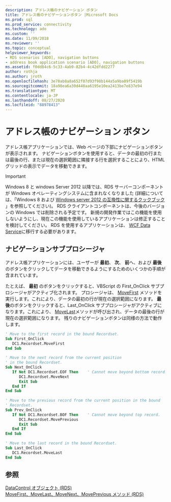 ```yaml
---
description: アドレス帳のナビゲーション ボタン
title: アドレス帳のナビゲーションボタン |Microsoft Docs
ms.prod: sql
ms.prod_service: connectivity
ms.technology: ado
ms.custom: ''
ms.date: 11/09/2018
ms.reviewer: ''
ms.topic: conceptual
helpviewer_keywords:
- RDS scenarios [ADO], navigation buttons
- address book application scenario [ADO], navigation buttons
ms.assetid: f0dd84c6-5c33-4ab9-82b4-4c42dfdd2277
author: rothja
ms.author: jroth
ms.openlocfilehash: 3e78ab8a8a652f07d93f98b144a5a9ba09f5419b
ms.sourcegitcommit: 18a98ea6a30d448aa6195e10ea2413be7e837e94
ms.translationtype: MT
ms.contentlocale: ja-JP
ms.lasthandoff: 08/27/2020
ms.locfileid: "88978413"
---
```

# <a name="address-book-navigation-buttons"></a>アドレス帳のナビゲーション ボタン
アドレス帳アプリケーションでは、Web ページの下部にナビゲーションボタンが表示されます。 ナビゲーションボタンを使用すると、データの最初の行または最後の行、または現在の選択範囲に隣接する行を選択することにより、HTML グリッドの表示でデータを移動できます。  
  
> [!IMPORTANT]
>  Windows 8 と windows Server 2012 以降では、RDS サーバーコンポーネントが Windows オペレーティングシステムに含まれなくなりました (詳細については、「Windows 8 および [Windows server 2012 の互換性に関するクックブック](https://www.microsoft.com/download/details.aspx?id=27416) 」を参照してください)。 RDS クライアントコンポーネントは、今後のバージョンの Windows では削除される予定です。 新規の開発作業ではこの機能を使用しないようにし、現在この機能を使用しているアプリケーションは修正することを検討してください。 RDS を使用するアプリケーションは、 [WCF Data Service](https://go.microsoft.com/fwlink/?LinkId=199565)に移行する必要があります。  
  
## <a name="navigation-sub-procedures"></a>ナビゲーションサブプロシージャ  
 アドレス帳アプリケーションには、ユーザーが **最初**、 **次**、 **前**へ、および **最後** のボタンをクリックしてデータを移動できるようにするためのいくつかの手順が含まれています。  
  
 たとえば、 **最初** のボタンをクリックすると、VBScript の First_OnClick サブプロシージャがアクティブ化されます。 プロシージャは、 [MoveFirst](../../reference/rds-api/movefirst-movelast-movenext-and-moveprevious-methods-rds.md) メソッドを実行します。これにより、データの最初の行が現在の選択範囲になります。 **最後**のボタンをクリックすると、Last_OnClick サブプロシージャがアクティブになります。これにより、 [MoveLast](../../reference/rds-api/movefirst-movelast-movenext-and-moveprevious-methods-rds.md)メソッドが呼び出され、データの最後の行が現在の選択範囲になります。 残りのナビゲーションボタンは同様の方法で動作します。  
  
```vb
' Move to the first record in the bound Recordset.  
Sub First_OnClick  
   DC1.Recordset.MoveFirst  
End Sub  
  
' Move to the next record from the current position   
' in the bound Recordset.  
Sub Next_OnClick  
   If Not DC1.Recordset.EOF Then    ' Cannot move beyond bottom record.  
      DC1.Recordset.MoveNext  
      Exit Sub  
   End If     
End Sub  
  
' Move to the previous record from the current position in the bound   
' Recordset.  
Sub Prev_OnClick  
   If Not DC1.Recordset.BOF Then    ' Cannot move beyond top record.  
      DC1.Recordset.MovePrevious  
      Exit Sub  
   End If  
End Sub  
  
' Move to the last record in the bound Recordset.  
Sub Last_OnClick  
   DC1.Recordset.MoveLast  
End Sub  
```  
  
## <a name="see-also"></a>参照  
 [DataControl オブジェクト (RDS)](../../reference/rds-api/datacontrol-object-rds.md)   
 [MoveFirst、MoveLast、MoveNext、MovePrevious メソッド (RDS)](../../reference/rds-api/movefirst-movelast-movenext-and-moveprevious-methods-rds.md)